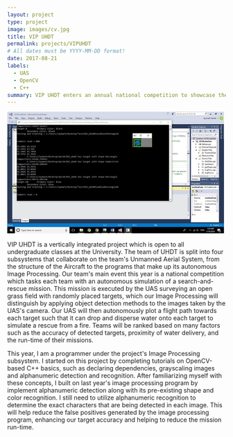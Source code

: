 ```yaml
---
layout: project
type: project
image: images/cv.jpg
title: VIP UHDT
permalink: projects/VIPUHDT
# All dates must be YYYY-MM-DD format!
date: 2017-08-21
labels:
  - UAS
  - OpenCV
  - C++
summary: VIP UHDT enters an annual national competition to showcase the team's UAS system and its ability to autonomously simulate a search-and-rescue mission. I contribute to this team by building on the team's C++ based Computer Vision program.
---
```


<img class="ui floated image" src="../images/imageprocess.jpg">

VIP UHDT is a vertically integrated project which is open to all undergraduate classes at the University. The team of UHDT is split into four subsystems that collaborate on the team's Unmanned Aerial System, from the structure of the Aircraft to the programs that make up its autonomous Image Processing. Our team's main event this year is a national competition which tasks each team with an autonomous simulation of a search-and-rescue mission. This mission is executed by the UAS surveying an open grass field with randomly placed targets, which our Image Processing will distinguish by applying object detection methods to the images taken by the UAS's camera. Our UAS will then autonomously plot a flight path towards each target such that it can drop and disperse water onto each target to simulate a rescue from a fire. Teams will be ranked based on many factors such as the accuracy of detected targets, proximity of water delivery, and the run-time of their missions.

This year, I am a programmer under the project's Image Processing subsystem. I started on this project by completing tutorials on OpenCV-based C++ basics, such as declaring dependencies, grayscaling images and alphanumeric detection and recognition. After familiarizing myself with these concepts, I built on last year's image processing program by implement alphanumeric detection along with its pre-existing shape and color recognition. I still need to utilize alphanumeric recognition to determine the exact characters that are being detected in each image. This will help reduce the false positives generated by the image processing program, enhancing our target accuracy and helping to reduce the mission run-time.


